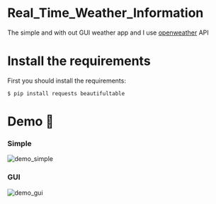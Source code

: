 # Real_Time_Weather_Information
The simple and with out GUI weather app and I use [openweather](https://openweathermap.org/) API 
# Install the requirements
First you should install the requirements:
```
$ pip install requests beautifultable
```
# Demo 🎉
### Simple
![demo_simple](https://user-images.githubusercontent.com/77124662/132121423-a36db532-985a-4487-9170-aac8b9788897.PNG)
### GUI
![demo_gui](https://user-images.githubusercontent.com/77124662/132121425-7c689577-e460-4f42-8864-1260ce4f25c8.PNG)


